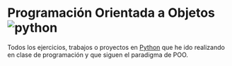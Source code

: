 # Programación Orientada a Objetos ![python][2]

Todos los ejercicios, trabajos o proyectos en [Python][1] que he ido realizando en clase de programación y que siguen el paradigma de POO.

[1]: https://www.python.org/
[2]: http://hiramzuniga.com/bitxbit/wp-content/uploads/2013/05/pythonlogo.png
